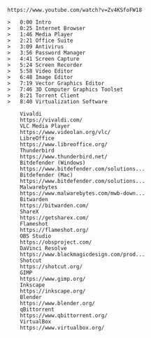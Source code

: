 
    https://www.youtube.com/watch?v=Zv4KSfoFW18

    >   0:00 Intro
    >   0:25 Internet Browser
    >   1:46 Media Player
    >   2:21 Office Suite
    >   3:09 Antivirus
    >   3:56 Password Manager
    >   4:41 Screen Capture
    >   5:24 Screen Recorder
    >   5:58 Video Editor
    >   6:48 Image Editor
    >   7:19 Vector Graphics Editor
    >   7:46 3D Computer Graphics Toolset
    >   8:21 Torrent Client
    >   8:40 Virtualization Software

		Vivaldi
        https://vivaldi.com/
		VLC Media Player
		https://www.videolan.org/vlc/
		LibreOffice
		https://www.libreoffice.org/
		Thunderbird
		https://www.thunderbird.net/
		Bitdefender (Windows)
		https://www.bitdefender.com/solutions...
		Bitdefender (Mac)
		https://www.bitdefender.com/solutions...
		Malwarebytes
		https://www.malwarebytes.com/mwb-down...
		Bitwarden
		https://bitwarden.com/
		ShareX
		https://getsharex.com/
		Flameshot
		https://flameshot.org/
		OBS Studio
		https://obsproject.com/
		DaVinci Resolve
		https://www.blackmagicdesign.com/prod...
		Shotcut
		https://shotcut.org/
		GIMP
		https://www.gimp.org/
		Inkscape
		https://inkscape.org/
		Blender
		https://www.blender.org/
		qBittorrent
		https://www.qbittorrent.org/
		VirtualBox
		https://www.virtualbox.org/